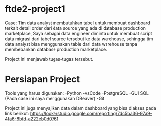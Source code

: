 # ftde2-project1

Case: 
Tim data analyst membutuhkan tabel untuk membuat dashboard terkait detail order dari data source yang ada di database production marketplace, Saya sebagai data engineer diminta untuk membuat script data migrasi dari tabel source tersebut ke data warehouse, sehingga tim data analyst bisa menggunakan table dari data warehouse tanpa membebankan database production marketplace.

Project ini menjawab tugas-tugas tersebut.

# Persiapan Project
Tools yang harus digunakan:
-Python
-vsCode
-PostgreSQL
-GUI SQL (Pada case ini saya menggunakan DBeaver)
-Git

Project ini juga menyajikan data dalam dashboard yang bisa diakses pada link berikut:
https://lookerstudio.google.com/reporting/7dc5ba36-97a9-4fa6-8bfd-a222eb0d0761

